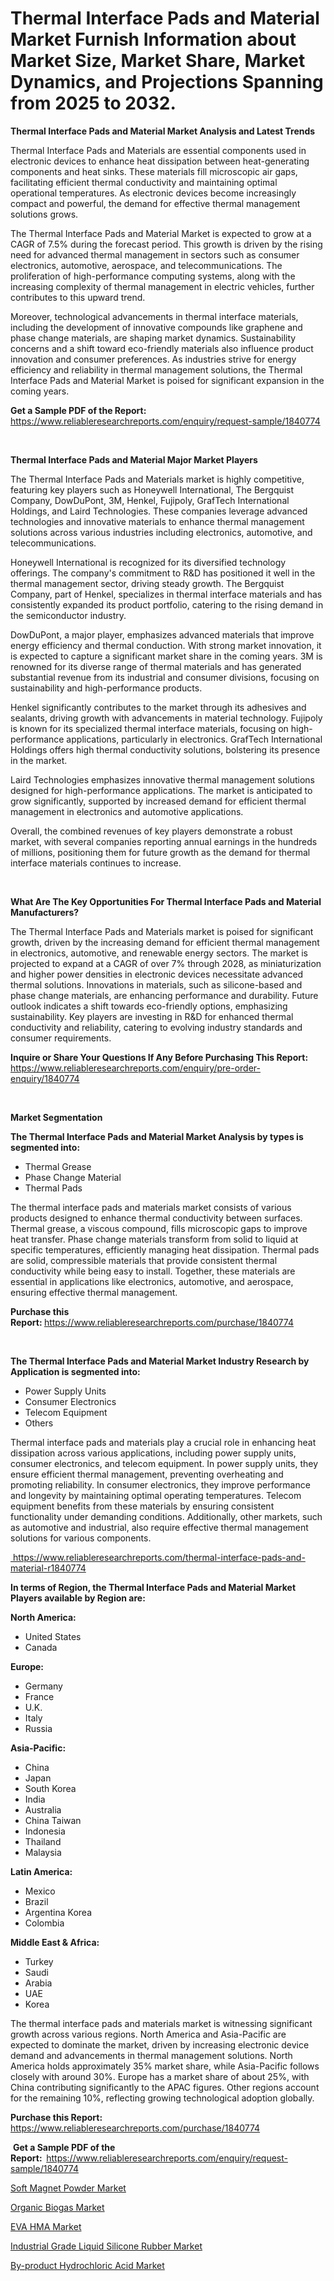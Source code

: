 <p><h1>Thermal Interface Pads and Material Market Furnish Information about Market Size, Market Share, Market Dynamics, and Projections Spanning from 2025 to 2032.</h1></p><p><strong>Thermal Interface Pads and Material Market Analysis and Latest Trends</strong></p>
<p><p>Thermal Interface Pads and Materials are essential components used in electronic devices to enhance heat dissipation between heat-generating components and heat sinks. These materials fill microscopic air gaps, facilitating efficient thermal conductivity and maintaining optimal operational temperatures. As electronic devices become increasingly compact and powerful, the demand for effective thermal management solutions grows.</p><p>The Thermal Interface Pads and Material Market is expected to grow at a CAGR of 7.5% during the forecast period. This growth is driven by the rising need for advanced thermal management in sectors such as consumer electronics, automotive, aerospace, and telecommunications. The proliferation of high-performance computing systems, along with the increasing complexity of thermal management in electric vehicles, further contributes to this upward trend.</p><p>Moreover, technological advancements in thermal interface materials, including the development of innovative compounds like graphene and phase change materials, are shaping market dynamics. Sustainability concerns and a shift toward eco-friendly materials also influence product innovation and consumer preferences. As industries strive for energy efficiency and reliability in thermal management solutions, the Thermal Interface Pads and Material Market is poised for significant expansion in the coming years.</p></p>
<p><strong>Get a Sample PDF of the Report:&nbsp;</strong> <a href="https://www.reliableresearchreports.com/enquiry/request-sample/1840774?utm_campaign=31&utm_medium=2&utm_source=Github&utm_content=ia&utm_term=03022025&utm_id=thermal-interface-pads-and-material">https://www.reliableresearchreports.com/enquiry/request-sample/1840774</a></p>
<p>&nbsp;</p>
<p><strong>Thermal Interface Pads and Material Major Market Players</strong></p>
<p><p>The Thermal Interface Pads and Materials market is highly competitive, featuring key players such as Honeywell International, The Bergquist Company, DowDuPont, 3M, Henkel, Fujipoly, GrafTech International Holdings, and Laird Technologies. These companies leverage advanced technologies and innovative materials to enhance thermal management solutions across various industries including electronics, automotive, and telecommunications.</p><p>Honeywell International is recognized for its diversified technology offerings. The company's commitment to R&D has positioned it well in the thermal management sector, driving steady growth. The Bergquist Company, part of Henkel, specializes in thermal interface materials and has consistently expanded its product portfolio, catering to the rising demand in the semiconductor industry.</p><p>DowDuPont, a major player, emphasizes advanced materials that improve energy efficiency and thermal conduction. With strong market innovation, it is expected to capture a significant market share in the coming years. 3M is renowned for its diverse range of thermal materials and has generated substantial revenue from its industrial and consumer divisions, focusing on sustainability and high-performance products.</p><p>Henkel significantly contributes to the market through its adhesives and sealants, driving growth with advancements in material technology. Fujipoly is known for its specialized thermal interface materials, focusing on high-performance applications, particularly in electronics. GrafTech International Holdings offers high thermal conductivity solutions, bolstering its presence in the market.</p><p>Laird Technologies emphasizes innovative thermal management solutions designed for high-performance applications. The market is anticipated to grow significantly, supported by increased demand for efficient thermal management in electronics and automotive applications.</p><p>Overall, the combined revenues of key players demonstrate a robust market, with several companies reporting annual earnings in the hundreds of millions, positioning them for future growth as the demand for thermal interface materials continues to increase.</p></p>
<p>&nbsp;</p>
<p><strong>What Are The Key Opportunities For Thermal Interface Pads and Material Manufacturers?</strong></p>
<p><p>The Thermal Interface Pads and Materials market is poised for significant growth, driven by the increasing demand for efficient thermal management in electronics, automotive, and renewable energy sectors. The market is projected to expand at a CAGR of over 7% through 2028, as miniaturization and higher power densities in electronic devices necessitate advanced thermal solutions. Innovations in materials, such as silicone-based and phase change materials, are enhancing performance and durability. Future outlook indicates a shift towards eco-friendly options, emphasizing sustainability. Key players are investing in R&D for enhanced thermal conductivity and reliability, catering to evolving industry standards and consumer requirements.</p></p>
<p><strong>Inquire or Share Your Questions If Any Before Purchasing This Report:</strong> <a href="https://www.reliableresearchreports.com/enquiry/pre-order-enquiry/1840774?utm_campaign=31&utm_medium=2&utm_source=Github&utm_content=ia&utm_term=03022025&utm_id=thermal-interface-pads-and-material">https://www.reliableresearchreports.com/enquiry/pre-order-enquiry/1840774</a></p>
<p>&nbsp;</p>
<p><strong>Market Segmentation</strong></p>
<p><strong>The Thermal Interface Pads and Material Market Analysis by types is segmented into:</strong></p>
<p><ul><li>Thermal Grease</li><li>Phase Change Material</li><li>Thermal Pads</li></ul></p>
<p><p>The thermal interface pads and materials market consists of various products designed to enhance thermal conductivity between surfaces. Thermal grease, a viscous compound, fills microscopic gaps to improve heat transfer. Phase change materials transform from solid to liquid at specific temperatures, efficiently managing heat dissipation. Thermal pads are solid, compressible materials that provide consistent thermal conductivity while being easy to install. Together, these materials are essential in applications like electronics, automotive, and aerospace, ensuring effective thermal management.</p></p>
<p><strong>Purchase this Report:&nbsp;</strong><a href="https://www.reliableresearchreports.com/purchase/1840774?utm_campaign=31&utm_medium=2&utm_source=Github&utm_content=ia&utm_term=03022025&utm_id=thermal-interface-pads-and-material">https://www.reliableresearchreports.com/purchase/1840774</a></p>
<p>&nbsp;</p>
<p><strong>The Thermal Interface Pads and Material Market Industry Research by Application is segmented into:</strong></p>
<p><ul><li>Power Supply Units</li><li>Consumer Electronics</li><li>Telecom Equipment</li><li>Others</li></ul></p>
<p><p>Thermal interface pads and materials play a crucial role in enhancing heat dissipation across various applications, including power supply units, consumer electronics, and telecom equipment. In power supply units, they ensure efficient thermal management, preventing overheating and promoting reliability. In consumer electronics, they improve performance and longevity by maintaining optimal operating temperatures. Telecom equipment benefits from these materials by ensuring consistent functionality under demanding conditions. Additionally, other markets, such as automotive and industrial, also require effective thermal management solutions for various components.</p></p>
<p><a href="https://www.reliableresearchreports.com/thermal-interface-pads-and-material-r1840774?utm_campaign=31&utm_medium=2&utm_source=Github&utm_content=ia&utm_term=03022025&utm_id=thermal-interface-pads-and-material">&nbsp;https://www.reliableresearchreports.com/thermal-interface-pads-and-material-r1840774</a></p>
<p><strong>In terms of Region, the Thermal Interface Pads and Material Market Players available by Region are:</strong></p>
<p>
    <p> <strong> North America: </strong>
        <ul>
            <li>United States</li>
            <li>Canada</li>
        </ul>
        </p> 
    <p> <strong> Europe: </strong>
        <ul>
            <li>Germany</li>
            <li>France</li>
            <li>U.K.</li>
            <li>Italy</li>
            <li>Russia</li>
        </ul>
        </p> 
    <p> <strong> Asia-Pacific: </strong>
        <ul>
            <li>China</li>
            <li>Japan</li>
            <li>South Korea</li>
            <li>India</li>
            <li>Australia</li>
            <li>China Taiwan</li>
            <li>Indonesia</li>
            <li>Thailand</li>
            <li>Malaysia</li>
        </ul>
        </p> 
    <p> <strong> Latin America: </strong>
        <ul>
            <li>Mexico</li>
            <li>Brazil</li>
            <li>Argentina Korea</li>
            <li>Colombia</li>
        </ul>
        </p> 
    <p> <strong> Middle East & Africa: </strong>
        <ul>
            <li>Turkey</li>
            <li>Saudi</li>
            <li>Arabia</li>
            <li>UAE</li>
            <li>Korea</li>
        </ul>
    </p>
    </p>
<p><p>The thermal interface pads and materials market is witnessing significant growth across various regions. North America and Asia-Pacific are expected to dominate the market, driven by increasing electronic device demand and advancements in thermal management solutions. North America holds approximately 35% market share, while Asia-Pacific follows closely with around 30%. Europe has a market share of about 25%, with China contributing significantly to the APAC figures. Other regions account for the remaining 10%, reflecting growing technological adoption globally.</p></p>
<p><strong>Purchase this Report: </strong><a href="https://www.reliableresearchreports.com/purchase/1840774?utm_campaign=31&utm_medium=2&utm_source=Github&utm_content=ia&utm_term=03022025&utm_id=thermal-interface-pads-and-material">https://www.reliableresearchreports.com/purchase/1840774</a></p>
<p>&nbsp;<strong>Get a Sample PDF of the Report:&nbsp;&nbsp;</strong><a href="https://www.reliableresearchreports.com/enquiry/request-sample/1840774?utm_campaign=31&utm_medium=2&utm_source=Github&utm_content=ia&utm_term=03022025&utm_id=thermal-interface-pads-and-material">https://www.reliableresearchreports.com/enquiry/request-sample/1840774</a></p>
<p><strong></strong></p>
<p><p><a href="https://github.com/salodipura00/Market-Research-Report-List-1/blob/main/soft-magnet-powder-market.md?utm_campaign=31&utm_medium=2&utm_source=Github&utm_content=ia&utm_term=03022025&utm_id=thermal-interface-pads-and-material">Soft Magnet Powder Market</a></p><p><a href="https://github.com/howdlecirone/Market-Research-Report-List-1/blob/main/organic-biogas-market.md?utm_campaign=31&utm_medium=2&utm_source=Github&utm_content=ia&utm_term=03022025&utm_id=thermal-interface-pads-and-material">Organic Biogas Market</a></p><p><a href="https://github.com/viipposahko25/Market-Research-Report-List-1/blob/main/eva-hma-market.md?utm_campaign=31&utm_medium=2&utm_source=Github&utm_content=ia&utm_term=03022025&utm_id=thermal-interface-pads-and-material">EVA HMA Market</a></p><p><a href="https://github.com/vioarapoyil/Market-Research-Report-List-1/blob/main/industrial-grade-liquid-silicone-rubber-market.md?utm_campaign=31&utm_medium=2&utm_source=Github&utm_content=ia&utm_term=03022025&utm_id=thermal-interface-pads-and-material">Industrial Grade Liquid Silicone Rubber Market</a></p><p><a href="https://github.com/crooneinis80/Market-Research-Report-List-1/blob/main/by-product-hydrochloric-acid-market.md?utm_campaign=31&utm_medium=2&utm_source=Github&utm_content=ia&utm_term=03022025&utm_id=thermal-interface-pads-and-material">By-product Hydrochloric Acid Market</a></p></p>